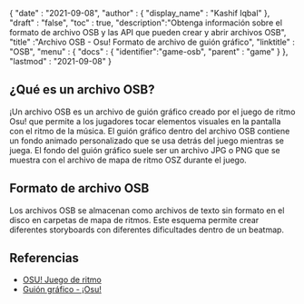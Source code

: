 {
  "date" : "2021-09-08",
  "author" : {
    "display_name" : "Kashif Iqbal"
},
  "draft" : "false",
  "toc" : true,
  "description":"Obtenga información sobre el formato de archivo OSB y las API que pueden crear y abrir archivos OSB",
  "title" :"Archivo OSB - Osu! Formato de archivo de guión gráfico",
  "linktitle" : "OSB",
  "menu" : {
    "docs" : {
      "identifier":"game-osb",
      "parent" : "game"
}
},
  "lastmod" : "2021-09-08"
}

## ¿Qué es un archivo OSB?

¡Un archivo OSB es un archivo de guión gráfico creado por el juego de ritmo Osu! que permite a los jugadores tocar elementos visuales en la pantalla con el ritmo de la música. El guión gráfico dentro del archivo OSB contiene un fondo animado personalizado que se usa detrás del juego mientras se juega. El fondo del guión gráfico suele ser un archivo JPG o PNG que se muestra con el archivo de mapa de ritmo OSZ durante el juego.

## Formato de archivo OSB

Los archivos OSB se almacenan como archivos de texto sin formato en el disco en carpetas de mapa de ritmos. Este esquema permite crear diferentes storyboards con diferentes dificultades dentro de un beatmap.

## Referencias

* [OSU! Juego de ritmo](https://osu.ppy.sh/home)
* [Guión gráfico - ¡Osu!](https://osu.ppy.sh/wiki/en/Storyboard)

